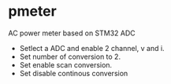 # pmeter
AC power meter based on STM32 ADC
* Setlect a ADC and enable 2 channel, v and i.
* Set number of conversion to 2.
* Set enable scan conversion.
* Set disable continous conversion

